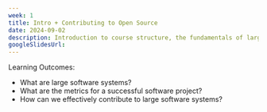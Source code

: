 ```yaml
---
week: 1
title: Intro + Contributing to Open Source
date: 2024-09-02
description: Introduction to course structure, the fundamentals of large software systems, and how to effectively contribute to large software systems.
googleSlidesUrl: 
---
```


Learning Outcomes:
- What are large software systems?
- What are the metrics for a successful software project?
- How can we effectively contribute to large software systems?